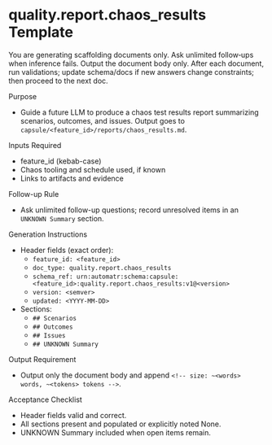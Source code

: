 # quality.report.chaos_results Template

You are generating scaffolding documents only. Ask unlimited follow‑ups when inference fails. Output the document body only. After each document, run validations; update schema/docs if new answers change constraints; then proceed to the next doc.

Purpose
- Guide a future LLM to produce a chaos test results report summarizing scenarios, outcomes, and issues. Output goes to `capsule/<feature_id>/reports/chaos_results.md`.

Inputs Required
- feature_id (kebab-case)
- Chaos tooling and schedule used, if known
- Links to artifacts and evidence

Follow-up Rule
- Ask unlimited follow-up questions; record unresolved items in an `UNKNOWN Summary` section.

Generation Instructions
- Header fields (exact order):
  - `feature_id: <feature_id>`
  - `doc_type: quality.report.chaos_results`
  - `schema_ref: urn:automatr:schema:capsule:<feature_id>:quality.report.chaos_results:v1@<version>`
  - `version: <semver>`
  - `updated: <YYYY-MM-DD>`
- Sections:
  - `## Scenarios`
  - `## Outcomes`
  - `## Issues`
  - `## UNKNOWN Summary`

Output Requirement
- Output only the document body and append `<!-- size: ~<words> words, ~<tokens> tokens -->`.

Acceptance Checklist
- Header fields valid and correct.
- All sections present and populated or explicitly noted None.
- UNKNOWN Summary included when open items remain.
